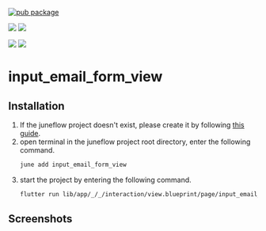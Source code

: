 [![pub package](https://img.shields.io/pub/v/input_email_form_view.svg)](https://pub.dartlang.org/packages/input_email_form_view)

[![](https://img.shields.io/badge/Module-Hub-007bff?style=for-the-badge&logo=flutter)](https://module.juneflow.org/)
[![](https://img.shields.io/badge/View-Hub-007bff?style=for-the-badge&logo=flutter)](https://view.juneflow.org/)

[![](https://img.shields.io/badge/DISCORD-JOIN%20SERVER-5663F7?style=for-the-badge&logo=discord&logoColor=white)](https://discord.gg/zXXHvAXCug)
[![](https://img.shields.io/badge/KakaoTalk-Join%20Room-FEE500?style=for-the-badge&logo=kakao)](https://open.kakao.com/o/gEwrffbg)
# input_email_form_view

##  Installation
1. If the juneflow project doesn't exist, please create it by following [this guide](https://doc.juneflow.org/).
2. open terminal in the juneflow project root directory, enter the following command.
    ```bash
    june add input_email_form_view
    ```
3. start the project by entering the following command.
    ```bash
    flutter run lib/app/_/_/interaction/view.blueprint/page/input_email_form_view/_/view.dart] -d chrome
    ```

## Screenshots
![]()

